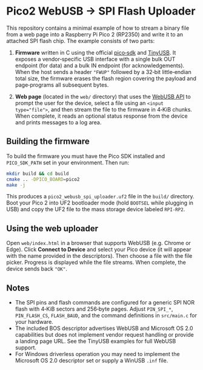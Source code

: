 # Pico2 WebUSB → SPI Flash Uploader

This repository contains a minimal example of how to stream a binary
file from a web page into a Raspberry Pi Pico 2 (RP2350) and write
it to an attached SPI flash chip.  The example consists of two parts:

1. **Firmware** written in C using the official [pico‑sdk][1] and
   [TinyUSB][2].  It exposes a vendor‑specific USB interface with a
   single bulk OUT endpoint (for data) and a bulk IN endpoint (for
   acknowledgements).  When the host sends a header `"FWUP"` followed
   by a 32‑bit little‑endian total size, the firmware erases the flash
   region covering the payload and page‑programs all subsequent bytes.

2. **Web page** (located in the `web/` directory) that uses the
   [WebUSB API][3] to prompt the user for the device, select a file
   using an `<input type="file">`, and then stream the file to the
   firmware in 4‑KiB chunks.  When complete, it reads an optional
   status response from the device and prints messages to a log area.

## Building the firmware

To build the firmware you must have the Pico SDK installed and
`PICO_SDK_PATH` set in your environment.  Then run:

```bash
mkdir build && cd build
cmake .. -DPICO_BOARD=pico2
make -j
```

This produces a `pico2_webusb_spi_uploader.uf2` file in the `build/`
directory.  Boot your Pico 2 into UF2 bootloader mode (hold
`BOOTSEL` while plugging in USB) and copy the UF2 file to the mass
storage device labeled `RPI-RP2`.

## Using the web uploader

Open `web/index.html` in a browser that supports WebUSB (e.g. Chrome
or Edge).  Click **Connect to Device** and select your Pico
device (it will appear with the name provided in the descriptors).
Then choose a file with the file picker.  Progress is displayed
while the file streams.  When complete, the device sends back `"OK"`.

## Notes

- The SPI pins and flash commands are configured for a generic SPI
  NOR flash with 4‑KiB sectors and 256‑byte pages.  Adjust
  `PIN_SPI_*`, `PIN_FLASH_CS`, `FLASH_BAUD`, and the command
  definitions in `src/main.c` for your hardware.
- The included BOS descriptor advertises WebUSB and Microsoft OS 2.0
  capabilities but does not implement vendor request handling or
  provide a landing page URL.  See the TinyUSB examples for
  full WebUSB support.
- For Windows driverless operation you may need to implement the
  Microsoft OS 2.0 descriptor set or supply a WinUSB `.inf` file.

[1]: https://github.com/raspberrypi/pico-sdk
[2]: https://github.com/hathach/tinyusb
[3]: https://wicg.github.io/webusb/
